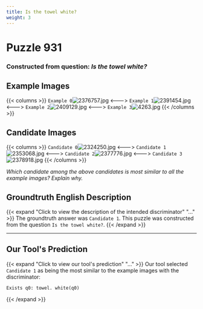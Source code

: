 ```yaml
---
title: Is the towel white?
weight: 3
---
```


# Puzzle 931
### Constructed from question: _Is the towel white?_


## Example Images
{{< columns >}}
`Example 0`![2376757.jpg](/gqa_images/2376757.jpg)
<--->
`Example 1`![2391454.jpg](/gqa_images/2391454.jpg)
<--->
`Example 2`![2409129.jpg](/gqa_images/2409129.jpg)
<--->
`Example 3`![4263.jpg](/gqa_images/4263.jpg)
{{< /columns >}}

## Candidate Images
{{< columns >}}
`Candidate 0`![2324250.jpg](/gqa_images/2324250.jpg)
<--->
`Candidate 1`![2353068.jpg](/gqa_images/2353068.jpg)
<--->
`Candidate 2`![2377776.jpg](/gqa_images/2377776.jpg)
<--->
`Candidate 3`![2378918.jpg](/gqa_images/2378918.jpg)
{{< /columns >}}

*Which candidate among the above candidates is most similar to all the example images? Explain why.*

## Groundtruth English Description

{{< expand "Click to view the description of the intended discriminator" "..." >}}
The groundtruth answer was `Candidate 1`. This puzzle was constructed from the question `Is the towel white?`.
{{< /expand >}}

---

## Our Tool's Prediction

{{< expand "Click to view our tool's prediction" "..." >}}
Our tool selected `Candidate 1` as being the most similar to the example images with the discriminator:
```plaintext
Exists q0: towel. white(q0)
```
{{< /expand >}}
